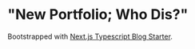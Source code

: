 # "New Portfolio; Who Dis?"

Bootstrapped with [Next.js Typescript Blog Starter](https://github.com/vercel/next.js/tree/canary/examples/blog-starter).
